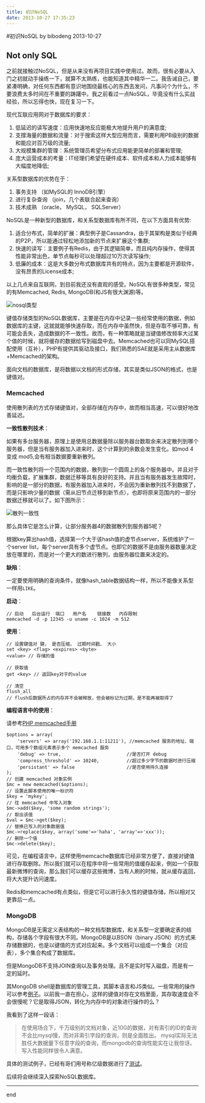 ```yaml
---
title: 初识NoSQL
date: 2013-10-27 17:35:23
---
```

#初识NoSQL
by bibodeng 2013-10-27

## Not only SQL

之前就接触过NoSQL，但是从来没有再项目实践中使用过。故而，很有必要从入门之初就动手操练一下，就算不太熟练，也能知道其中精华一二。我告诫自己，要紧凑明确，对任何东西都有意识地围绕最核心的东西去发问，凡事问个为什么，不要浪费太多时间在不重要的踌躇中。我之前看过一点NoSQL，毕竟没有什么实战经验，所以忘得也快，现在复习一下。


现代互联应用网对于数据库的要求：

1. 低延迟的读写速度：应用快速地反应能极大地提升用户的满意度; 
2. 支撑海量的数据和流量：对于搜索这样大型应用而言，需要利用PB级别的数据和能应对百万级的流量; 
3. 大规模集群的管理：系统管理员希望分布式应用能更简单的部署和管理; 
4. 庞大运营成本的考量：IT经理们希望在硬件成本、软件成本和人力成本能够有大幅度地降低; 

关系型数据库的优势在于：

1. 事务支持 （如MySQL的 InnoDB引擎）
2. 进行复杂查询 （join，几个表联合起来查询）
3. 技术成熟 （oracle， MySQL， SQLServer）

NoSQL是一种新型的数据库，和关系型数据库有所不同，在以下方面具有优势:

1. 适合分布式，简单的扩展：典型例子是Cassandra，由于其架构是类似于经典的P2P，所以能通过轻松地添加新的节点来扩展这个集群; 
2. 快速的读写：主要例子有Redis，由于其逻辑简单，而且纯内存操作，使得其性能非常出色，单节点每秒可以处理超过10万次读写操作; 
3. 低廉的成本：这是大多数分布式数据库共有的特点，因为主要都是开源软件，没有昂贵的License成本; 

以上几点来自互联网，到目前我还没有直观的感受。NoSQL有很多种类型，常见的有Memcached, Redis, MongoDB(和JS有很大渊源)等。

![nosql类型](http://www.bibodeng.com/content/plugins/kl_album/upload/201310/c7f3d4b3c551949a9f63c2dcc656294e2013102707103327065.png)

键值存储类型的NoSQL数据库，主要是在内存中记录一些经常使用的数据，例如数据库的主键，这就就能够快速存取，而在内存中虽然快，但是存取不够可靠，有可能会丢失，造成数据的不一致性。故而，有一种策略就是当键值修改频率大过某个值的时候，就将缓存的数据给写到磁盘中去。Memcached也可以同MySQL搭配使用（互补），PHP有提供其驱动及接口，我们熟悉的SAE就是采用主从数据库+Memcached的架构。

面向文档的数据库，是将数据以文档的形式存储，其实是类似JSON的格式，也是键值对。

### Memcached

使用散列表的方式存储键值对，全部存储在内存中，故而相当高速，可以很好地改善延迟。

**一致性散列技术**：

如果有多台服务器，原理上是使用总数据量除以服务器台数取余来决定散列到哪个服务器，但是当有服务器加入进来时，这个计算到的余数会发生变化。如mod 4 变成 mod5,会有相当数据要重新散列。

而一致性散列将一个范围内的数据，散列到一个圆周上的各个服务器中。并且对于均衡负载，扩展集群，数据迁移等具有良好的支持。并且当有服务器发生故障时，影响的是一部分的数据，有服务器加入进来时，不会因为重新散列找不到数据了，而是只影响少量的数据（需从旧节点迁移到新节点），也即将原来范围内的一部分数据迁移就可以了。如下图所示：

![散列一致性](http://www.bibodeng.com/content/plugins/kl_album/upload/201310/0053dd31c19d94a02d797b2f513fb733201310270816487506.png)

那么具体它是怎么计算，让部分服务器4的数据散列到服务器5呢？

根据key算出hash值，选择第一个大于该hash值的虚节点server，系统维护了一个server list，每个server具有多个虚节点。也即它的数据不是由服务器数量决定放在哪里的，而是对一个更大的数进行散列，由服务器位置来决定的。

**缺陷**：

一定要使用明确的查询条件，就像hash_table数据结构一样，所以不能像关系型一样用`LIKE`。


**启动**：

	// 启动   后台运行  端口   用户名    链接数   内存限制
	memcached -d -p 12345 -u uname -c 1024 -m 512 

**使用**：

	// 设置键值对 键， 是否压缩， 过期时间戳， 大小
	set <key> <flag> <expires> <byte>
	<value> // 存储的值

	// 获取值
	get <key> // 返回key对于的value

	// 清空
	flush_all 
	// flush后数据所占的内存并不会被释放，但会被标记为过期，是不能再被取得了

**编程语言中的使用**：

请参考[PHP memcached手册](http://www.php.net/manual/zh/book.memcached.php)
	
	$options = array( 
		'servers' => array('192.168.1.1:11211'), //memcached 服务的地址、端口，可用多个数组元素表示多个 memcached 服务 
		'debug' => true, 						//是否打开 debug 
		'compress_threshold' => 10240, 			//超过多少字节的数据时进行压缩 
		'persistant' => false 					//是否使用持久连接 
	); 
	// 创建 memcached 对象实例 
	$mc = new memcached($options); 
	// 设置此脚本使用的唯一标识符 
	$key = 'mykey'; 
	// 往 memcached 中写入对象 
	$mc->add($key, 'some random strings'); 
	// 取出该值
	$val = $mc->get($key); 
	// 替换已写入的对象数据值 
	$mc->replace($key, array('some'=>'haha', 'array'=>'xxx')); 
	// 删除一个值
	$mc->delete($key); 

可见，在编程语言中，这样使用memcache数据库已经非常方便了，直接对键值进行存取删除。所以我们就可以在程序中将一些常用的值缓存起来，例如一个获取最新微博的查询，那么我们可以缓存这些微博，当有人刷的时候，就从缓存返回，将大大提升访问速度。

Redis和memcached有点类似，但是它可以进行永久性的键值存储，所以相对又更靠后一点。

### MongoDB

MongoDB是无需定义表结构的一种文档型数据库，和关系型一定要确定表的结构，存储各个字段有很大不同。MongoDB是以BSON（binary JSON）的方式来存储数据的，也是以键值的方式对应起来。多个文档可以组成一个集合（对应表），多个集合构成了数据库。	

但是MongoDB不支持JOIN查询以及事务处理。且不是实时写入磁盘，而是有一定的延时。

其MongoDB shell是数据库的管理工具，其脚本语言和JS类似。一些常用的操作可以参考[例子](http://www.cnblogs.com/archie2010/archive/2012/10/07/2712937.html)。以前我一直在担心，这样的键值对存在文档里面，其存取速度会不会很慢呢？它是取得JSON，转化为内存中的对象进行操作的么？

我看到了这样一段话：

>在使用场合下，千万级别的文档对象，近10G的数据，对有索引的ID的查询不会比mysql慢，而对非索引字段的查询，则是全面胜出。 mysql实际无法胜任大数据量下任意字段的查询，而mongodb的查询性能实在让我惊讶。写入性能同样很令人满意。

具体的测试例子，已经有哥们用号称亿级数据进行了[测试](http://www.cnblogs.com/lovecindywang/archive/2011/03/02/1969324.html)。

后续将会继续深入探索NoSQL数据库。
___
end